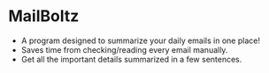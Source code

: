 # MailBoltz
- A program designed to summarize your daily emails in one place!
- Saves time from checking/reading every email manually.
- Get all the important details summarized in a few sentences.
  